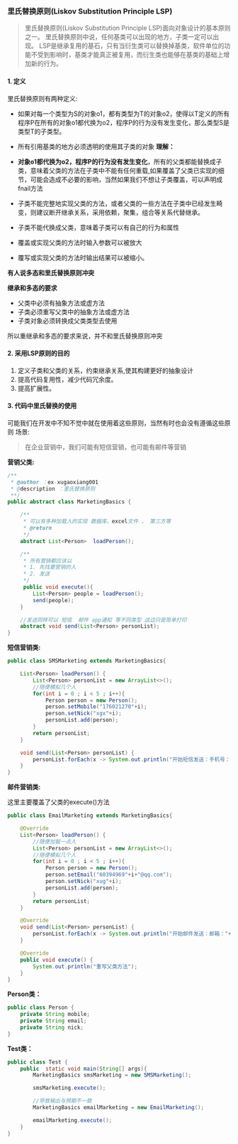 ### 里氏替换原则(Liskov Substitution Principle LSP)

> 里氏替换原则(Liskov Substitution Principle LSP)面向对象设计的基本原则之一。 里氏替换原则中说，任何基类可以出现的地方，子类一定可以出现。 LSP是继承复用的基石，只有当衍生类可以替换掉基类，软件单位的功能不受到影响时，基类才能真正被复用，而衍生类也能够在基类的基础上增加新的行为。

#### 1. 定义
里氏替换原则有两种定义:
+ 如果对每一个类型为S的对象o1，都有类型为T的对象o2，使得以T定义的所有程序P在所有的对象o1都代换为o2，程序P的行为没有发生变化，那么类型S是类型T的子类型。
+ 所有引用基类的地方必须透明的使用其子类的对象
**理解：**

+ **对象o1都代换为o2，程序P的行为没有发生变化**，所有的父类都能替换成子类，意味着父类的方法在子类中不能有任何重载,如果覆盖了父类已实现的细节，可能会造成不必要的影响，当然如果我们不想让子类覆盖，可以声明成fnail方法
   
+ 子类不能完整地实现父类的方法，或者父类的一些方法在子类中已经发生畸变，则建议断开继承关系，采用依赖，聚集，组合等关系代替继承。
   
+ 子类不能代换成父类，意味着子类可以有自己的行为和属性
   
+ 覆盖或实现父类的方法时输入参数可以被放大
   
+ 覆写或实现父类的方法时输出结果可以被缩小。

**有人说多态和里氏替换原则冲突**

**继承和多态的要求**

+ 父类中必须有抽象方法或虚方法 
+ 子类必须重写父类中的抽象方法或虚方法 
+ 子类对象必须转换成父类类型去使用
  
所以重继承和多态的要求来说，并不和里氏替换原则冲突



#### 2. 采用LSP原则的目的
1. 定义子类和父类的关系，约束继承关系,使其构建更好的抽象设计
2. 提高代码复用性，减少代码冗余度。
3. 提高扩展性。
   

#### 3. 代码中里氏替换的使用
可能我们在开发中不知不觉中就在使用着这些原则，当然有时也会没有遵循这些原则
场景: 
> 在企业营销中，我们可能有短信营销，也可能有邮件等营销


**营销父类:**

``````java
/**
 * @author ：ex-xugaoxiang001
 * @description ：里氏替换原则
 **/
public abstract class MarketingBasics {

    /**
     * 可以有多种加载人的实现 数据库，excel文件 ， 第三方等
     * @return
     */
    abstract List<Person>  loadPerson();

    /**
     * 所有营销都应该以
     * 1. 先找要营销的人
     * 2. 发送
     */
     public void execute(){
        List<Person> people = loadPerson();
        send(people);
    }

    //发送同样可以 短信  邮件 app通知 等不同类型 这边只是简单打印
    abstract void send(List<Person> personList);
}

``````
**短信营销类:**

``````java
public class SMSMarketing extends MarketingBasics{

    List<Person> loadPerson() {
        List<Person> personList = new ArrayList<>();
        //随便模拟几个人
        for(int i = 0 ; i < 5 ; i++){
            Person person = new Person();
            person.setMobile("176021270"+i);
            person.setNick("xgx"+i);
            personList.add(person);
        }
        return personList;
    }

    void send(List<Person> personList) {
        personList.forEach(x -> System.out.println("开始短信发送：手机号："+x.getMobile()+"  昵称："+x.getNick() ));
    }
}
``````


**邮件营销类:**

这里主要覆盖了父类的execute()方法

``````java
public class EmailMarketing extends MarketingBasics{

    @Override
    List<Person> loadPerson() {
        //随便加载一点人
        List<Person> personList = new ArrayList<>();
        //随便模拟几个人
        for(int i = 0 ; i < 5 ; i++){
            Person person = new Person();
            person.setEmail("60394969"+i+"@qq.com");
            person.setNick("xug"+i);
            personList.add(person);
        }
        return personList;
    }

    @Override
    void send(List<Person> personList) {
        personList.forEach(x -> System.out.println("开始邮件发送：邮箱："+x.getEmail()+"  昵称："+x.getNick() ));
    }

    @Override
    public void execute() {
        System.out.println("重写父类方法");
    }
}
``````


**Person类：**
``````java
public class Person {
    private String mobile;
    private String email;
    private String nick;
}

``````



**Test类：**
``````java
public class Test {
    public  static void main(String[] args){
        MarketingBasics smsMarketing = new SMSMarketing();

        smsMarketing.execute();

        //导致输出与预期不一致
        MarketingBasics emailMarketing = new EmailMarketing();

        emailMarketing.execute();
    }
}
``````










